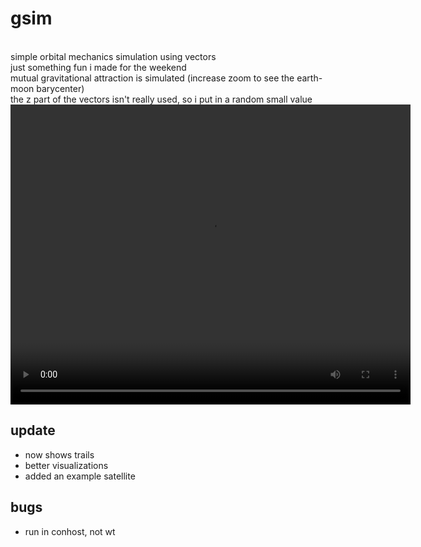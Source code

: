 # gsim
<br>
simple orbital mechanics simulation using vectors <br>
just something fun i made for the weekend<br>
mutual gravitational attraction is simulated (increase zoom to see the earth-moon barycenter)<br>
the z part of the vectors isn't really used, so i put in a random small value<br>

<video width="640" height="480">
  <source src="gsim.mp4" type="video/mp4">
</video>

## update
- now shows trails
- better visualizations
- added an example satellite

## bugs
- run in conhost, not wt
